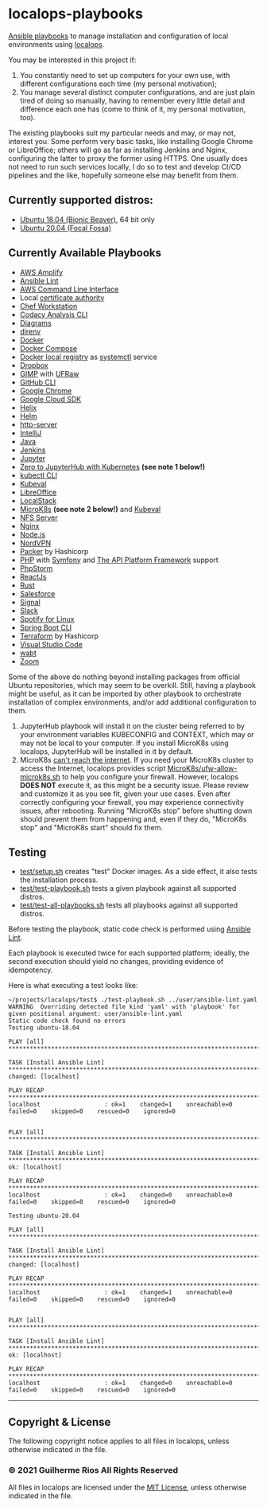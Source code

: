 # localops-playbooks

[Ansible playbooks](https://docs.ansible.com/ansible/latest/user_guide/playbooks.html) to manage installation and configuration of local environments using [localops](https://github.com/gasrios/localops).

You may be interested in this project if:

1. You constantly need to set up computers for your own use, with different configurations each time (my personal motivation);
1. You manage several distinct computer configurations, and are just plain tired of doing so manually, having to remember every little detail and difference each one has (come to think of it, my personal motivation, too).

The existing playbooks suit my particular needs and may, or may not, interest you. Some perform very basic tasks, like installing Google Chrome or LibreOffice; others will go as far as installing Jenkins and Nginx, configuring the latter to proxy the former using HTTPS. One usually does not need to run such services locally, I do so to test and develop CI/CD pipelines and the like, hopefully someone else may benefit from them.

## Currently supported distros:

* [Ubuntu 18.04 (Bionic Beaver)](http://releases.ubuntu.com/18.04/), 64 bit only
* [Ubuntu 20.04 (Focal Fossa)](http://releases.ubuntu.com/20.04/)

## Currently Available Playbooks

* [AWS Amplify](https://aws.amazon.com/amplify/)
* [Ansible Lint](https://ansible-lint.readthedocs.io/en/latest/)
* [AWS Command Line Interface](https://aws.amazon.com/cli/)
* Local [certificate authority](https://en.wikipedia.org/wiki/Certificate_authority)
* [Chef Workstation](https://docs.chef.io/workstation/)
* [Codacy Analysis CLI](https://github.com/codacy/codacy-analysis-cli)
* [Diagrams](https://diagrams.mingrammer.com/)
* [direnv](https://direnv.net/)
* [Docker](https://www.docker.com/)
* [Docker Compose](https://docs.docker.com/compose/)
* [Docker local registry](https://docs.docker.com/registry/insecure/) as [systemctl](https://www.freedesktop.org/software/systemd/man/systemctl.html) service
* [Dropbox](https://www.dropbox.com/)
* [GIMP](https://www.gimp.org/) with [UFRaw](https://sourceforge.net/projects/ufraw/)
* [GitHub CLI](https://cli.github.com/)
* [Google Chrome](https://www.google.com/chrome)
* [Google Cloud SDK](https://cloud.google.com/sdk)
* [Helix](https://github.com/helix-editor/helix)
* [Helm](https://helm.sh/)
* [http-server](https://www.npmjs.com/package/http-server)
* [IntelliJ](https://www.jetbrains.com/idea/)
* [Java](https://openjdk.java.net/)
* [Jenkins](https://jenkins.io/)
* [Jupyter](https://jupyter.org/)
* [Zero to JupyterHub with Kubernetes](https://zero-to-jupyterhub.readthedocs.io/en/latest/)  **(see note 1 below!)**
* [kubectl CLI](https://kubernetes.io/docs/reference/kubectl/)
* [Kubeval](https://www.kubeval.com/)
* [LibreOffice](https://www.libreoffice.org/)
* [LocalStack](https://localstack.cloud/)
* [MicroK8s](https://microk8s.io/) **(see note 2 below!)** and [Kubeval](https://github.com/instrumenta/kubeval)
* [NFS Server](https://tools.ietf.org/html/rfc5661)
* [Nginx](https://nginx.org/en/)
* [Node.js](https://nodejs.org/en/)
* [NordVPN](https://nordvpn.com/)
* [Packer](https://packer.io/) by Hashicorp
* [PHP](https://www.php.net/) with [Symfony](https://symfony.com/) and [The API Platform Framework](https://api-platform.com/) support
* [PhpStorm](https://www.jetbrains.com/phpstorm/)
* [ReactJs](https://reactjs.org/)
* [Rust](https://www.rust-lang.org/)
* [Salesforce](https://www.salesforce.com/)
* [Signal](https://signal.org/download/)
* [Slack](https://slack.com/)
* [Spotify for Linux](https://www.spotify.com/br/download/linux/)
* [Spring Boot CLI](https://javasterling.com/spring-boot/spring-boot-cli)
* [Terraform](https://www.terraform.io/) by Hashicorp
* [Visual Studio Code](https://code.visualstudio.com/)
* [wabt](https://github.com/WebAssembly/wabt)
* [Zoom](https://zoom.us/)

Some of the above do nothing beyond installing packages from official Ubuntu repositories, which may seem to be overkill. Still, having a playbook might be useful, as it can be imported by other playbook to orchestrate installation of complex environments, and/or add additional configuration to them.

1. JupyterHub playbook will install it on the cluster being referred to by your environment variables KUBECONFIG and CONTEXT, which may or may not be local to your computer. If you install MicroK8s using localops, JupyterHub will be installed in it by default.
1. MicroK8s [can't reach the internet](https://MicroK8s.io/docs/troubleshooting#heading--common-issues). If you need your MicroK8s cluster to access the Internet, localops provides script [MicroK8s/ufw-allow-microk8s.sh](https://github.com/gasrios/localops/blob/master/MicroK8s/ufw-allow-microk8s.sh) to help you configure your firewall. However, localops **DOES NOT** execute it, as this might be a security issue. Please review and customize it as you see fit, given your use cases. Even after correctly configuring your firewall, you may experience connectivity issues, after rebooting. Running "MicroK8s stop" before shutting down should prevent them from happening and, even if they do, "MicroK8s stop" and "MicroK8s start" should fix them.

## Testing

* [test/setup.sh](https://github.com/gasrios/localops/blob/master/test/setup.sh) creates "test" Docker images. As a side effect, it also tests the installation process.
* [test/test-playbook.sh](https://github.com/gasrios/localops/blob/master/test/test-playbook.sh) tests a given playbook against all supported distros.
* [test/test-all-playbooks.sh](https://github.com/gasrios/localops/blob/master/test/test-all-playbooks.sh) tests all playbooks against all supported distros.

Before testing the playbook, static code check is performed using [Ansible Lint](https://ansible-lint.readthedocs.io/en/latest/).

Each playbook is executed twice for each supported platform; ideally, the second execution should yield no changes, providing evidence of idempotency.

Here is what executing a test looks like:
```
~/projects/localops/test$ ./test-playbook.sh ../user/ansible-lint.yaml
WARNING  Overriding detected file kind 'yaml' with 'playbook' for given positional argument: user/ansible-lint.yaml
Static code check found no errors
Testing ubuntu-18.04

PLAY [all] *******************************************************************************************************

TASK [Install Ansible Lint] **************************************************************************************
changed: [localhost]

PLAY RECAP *******************************************************************************************************
localhost                  : ok=1    changed=1    unreachable=0    failed=0    skipped=0    rescued=0    ignored=0


PLAY [all] *******************************************************************************************************

TASK [Install Ansible Lint] **************************************************************************************
ok: [localhost]

PLAY RECAP *******************************************************************************************************
localhost                  : ok=1    changed=0    unreachable=0    failed=0    skipped=0    rescued=0    ignored=0

Testing ubuntu-20.04

PLAY [all] *******************************************************************************************************

TASK [Install Ansible Lint] **************************************************************************************
changed: [localhost]

PLAY RECAP *******************************************************************************************************
localhost                  : ok=1    changed=1    unreachable=0    failed=0    skipped=0    rescued=0    ignored=0


PLAY [all] *******************************************************************************************************

TASK [Install Ansible Lint] **************************************************************************************
ok: [localhost]

PLAY RECAP *******************************************************************************************************
localhost                  : ok=1    changed=0    unreachable=0    failed=0    skipped=0    rescued=0    ignored=0
```
_____
## Copyright & License

The following copyright notice applies to all files in localops, unless otherwise indicated in the file.

### © 2021 Guilherme Rios All Rights Reserved

All files in localops are licensed under the [MIT License](https://github.com/gasrios/localops/blob/master/LICENSE), unless otherwise indicated in the file.
